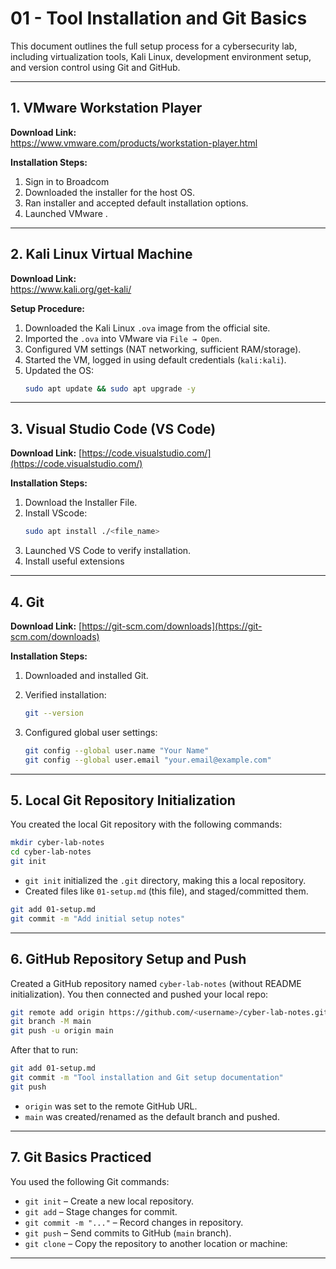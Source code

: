 # 01 - Tool Installation and Git Basics

This document outlines the full setup process for a cybersecurity lab, including virtualization tools, Kali Linux, development environment setup, and version control using Git and GitHub.

---

## 1. VMware Workstation Player

**Download Link:**  
https://www.vmware.com/products/workstation-player.html

**Installation Steps:**
1. Sign in to Broadcom
1. Downloaded the installer for the host OS.
2. Ran installer and accepted default installation options.
3. Launched VMware .

---

## 2. Kali Linux Virtual Machine

**Download Link:**  
https://www.kali.org/get-kali/

**Setup Procedure:**
1. Downloaded the Kali Linux `.ova` image from the official site.
2. Imported the `.ova` into VMware via `File → Open`.
3. Configured VM settings (NAT networking, sufficient RAM/storage).
4. Started the VM, logged in using default credentials (`kali:kali`).
5. Updated the OS:
   ```bash
   sudo apt update && sudo apt upgrade -y
   ````

---

## 3. Visual Studio Code (VS Code)

**Download Link:**
[https://code.visualstudio.com/](https://code.visualstudio.com/)

**Installation Steps:**

1. Download the Installer File.
5. Install VScode:
   ```bash
   sudo apt install ./<file_name>
   ````
3. Launched VS Code to verify installation.
4. Install useful extensions


---

## 4. Git


**Download Link:**
[https://git-scm.com/downloads](https://git-scm.com/downloads)

**Installation Steps:**

1. Downloaded and installed Git.
2. Verified installation:

   ```bash
   git --version
   ```
3. Configured global user settings:

   ```bash
   git config --global user.name "Your Name"
   git config --global user.email "your.email@example.com"
   ```

---

## 5. Local Git Repository Initialization

You created the local Git repository with the following commands:

```bash
mkdir cyber-lab-notes
cd cyber-lab-notes
git init
```

* `git init` initialized the `.git` directory, making this a local repository.
* Created files like `01-setup.md` (this file), and staged/committed them.

```bash
git add 01-setup.md
git commit -m "Add initial setup notes"
```

---

## 6. GitHub Repository Setup and Push

Created a GitHub repository named `cyber-lab-notes` (without README initialization). You then connected and pushed your local repo:

```bash
git remote add origin https://github.com/<username>/cyber-lab-notes.git
git branch -M main
git push -u origin main
```

After that to run:

```bash
git add 01-setup.md
git commit -m "Tool installation and Git setup documentation"
git push
````


* `origin` was set to the remote GitHub URL.
* `main` was created/renamed as the default branch and pushed.

---

## 7. Git Basics Practiced

You used the following Git commands:

* `git init` – Create a new local repository.
* `git add` – Stage changes for commit.
* `git commit -m "..."` – Record changes in repository.
* `git push` – Send commits to GitHub (`main` branch).
* `git clone` – Copy the repository to another location or machine:


---